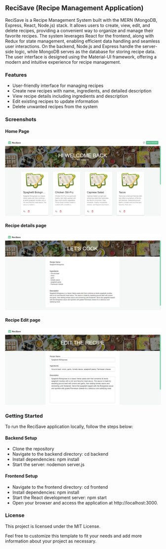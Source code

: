## ReciSave (Recipe Management Application)
ReciSave is a Recipe Management System built with the MERN (MongoDB, Express, React, Node.js) stack. It allows users to create, view, edit, and delete recipes, providing a convenient way to organize and manage their favorite recipes. The system leverages React for the frontend, along with Redux for state management, enabling efficient data handling and seamless user interactions. On the backend, Node.js and Express handle the server-side logic, while MongoDB serves as the database for storing recipe data. The user interface is designed using the Material-UI framework, offering a modern and intuitive experience for recipe management.

### Features
- User-friendly interface for managing recipes
- Create new recipes with name, ingredients, and detailed description
- View recipe details including ingredients and description
- Edit existing recipes to update information
- Delete unwanted recipes from the system

### Screenshots

#### Home Page
![ScreenShot](/frontend/screenshots/screenshot1.JPG)

#### Recipe details page
![ScreenShot](/frontend/screenshots/screenshot2.JPG)

#### Recipe Edit page
![ScreenShot](/frontend/screenshots/screenshot3.JPG)

### Getting Started
To run the ReciSave application locally, follow the steps below:

#### Backend Setup
- Clone the repository
- Navigate to the backend directory: cd backend
- Install dependencies: npm install
- Start the server: nodemon server.js

#### Frontend Setup
- Navigate to the frontend directory: cd frontend
- Install dependencies: npm install
- Start the React development server: npm start
- Open your browser and access the application at http://localhost:3000.

### License
This project is licensed under the MIT License.

Feel free to customize this template to fit your needs and add more information about your project as necessary.
